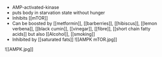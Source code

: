 - AMP-activated-kinase 
- puts body in starvation state without hunger
- Inhibits [[mTOR]]
- Can be boosted by [[metformin]], [[barberries]], [[hibiscus]], [[lemon verbena]], [[black cumin]], [[vinegar]], [[fibre]], [[short chain fatty acids]] but also [[Alcohol]], [[smoking]]
- Inhibited by [[saturated fats]]
![[AMPK mTOR.jpg]]

![[AMPK.jpg]]
